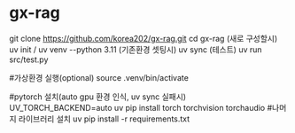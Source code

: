 # gx-rag

git clone https://github.com/korea202/gx-rag.git
cd gx-rag
(새로 구성할시) uv init / uv venv --python 3.11
(기존환경 셋팅시) uv sync
(테스트) uv run src/test.py

#가상환경 실행(optional) source .venv/bin/activate

#pytorch 설치(auto gpu 환경 인식, uv sync 실패시)
UV_TORCH_BACKEND=auto uv pip install torch torchvision torchaudio
#나머지 라이브러리 설치 uv pip install -r requirements.txt